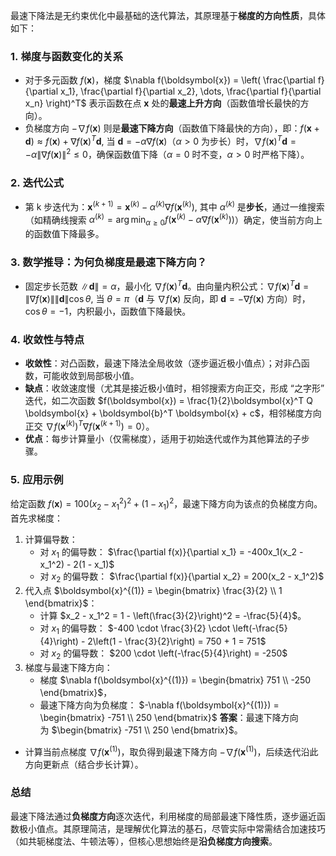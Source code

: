 最速下降法是无约束优化中最基础的迭代算法，其原理基于**梯度的方向性质**，具体如下：
### 1. **梯度与函数变化的关系**
- 对于多元函数 $f(\boldsymbol{x})$，梯度 $\nabla f(\boldsymbol{x}) = \left( \frac{\partial f}{\partial x_1}, \frac{\partial f}{\partial x_2}, \dots, \frac{\partial f}{\partial x_n} \right)^T$ 表示函数在点 $\boldsymbol{x}$ 处的**最速上升方向**（函数值增长最快的方向）。
- 负梯度方向 $-\nabla f(\boldsymbol{x})$ 则是**最速下降方向**（函数值下降最快的方向），即：$f(\boldsymbol{x} + \boldsymbol{d}) \approx f(\boldsymbol{x}) + \nabla f(\boldsymbol{x})^T \boldsymbol{d},$ 当 $\boldsymbol{d} = -\alpha \nabla f(\boldsymbol{x})$（$\alpha > 0$ 为步长）时，$\nabla f(\boldsymbol{x})^T \boldsymbol{d} = -\alpha \|\nabla f(\boldsymbol{x})\|^2 \leq 0$，确保函数值下降（$\alpha = 0$ 时不变，$\alpha > 0$ 时严格下降）。
### 2. **迭代公式**
- 第 k 步迭代为：$\boldsymbol{x}^{(k+1)} = \boldsymbol{x}^{(k)} - \alpha^{(k)} \nabla f(\boldsymbol{x}^{(k)}),$ 其中 $\alpha^{(k)}$ 是**步长**，通过一维搜索（如精确线搜索 $\alpha^{(k)} = \arg\min_{\alpha \geq 0} f(\boldsymbol{x}^{(k)} - \alpha \nabla f(\boldsymbol{x}^{(k)}))$）确定，使当前方向上的函数值下降最多。
### 3. **数学推导：为何负梯度是最速下降方向？**
- 固定步长范数 $\|\boldsymbol{d}\| = \alpha$，最小化 $\nabla f(\boldsymbol{x})^T \boldsymbol{d}$。由向量内积公式：$\nabla f(\boldsymbol{x})^T \boldsymbol{d} = \|\nabla f(\boldsymbol{x})\| \|\boldsymbol{d}\| \cos\theta,$ 当 $\theta = \pi$（$\boldsymbol{d}$ 与 $\nabla f(\boldsymbol{x})$ 反向，即 $\boldsymbol{d} = -\nabla f(\boldsymbol{x})$ 方向）时，$\cos\theta = -1$，内积最小，函数值下降最快。
### 4. **收敛性与特点**
- **收敛性**：对凸函数，最速下降法全局收敛（逐步逼近极小值点）；对非凸函数，可能收敛到局部极小值。
- **缺点**：收敛速度慢（尤其是接近极小值时，相邻搜索方向正交，形成 “之字形” 迭代，如二次函数 $f(\boldsymbol{x}) = \frac{1}{2}\boldsymbol{x}^T Q \boldsymbol{x} + \boldsymbol{b}^T \boldsymbol{x} + c$，相邻梯度方向正交 $\nabla f(\boldsymbol{x}^{(k)})^T \nabla f(\boldsymbol{x}^{(k+1)}) = 0$）。
- **优点**：每步计算量小（仅需梯度），适用于初始迭代或作为其他算法的子步骤。
### 5. **应用示例**
给定函数 $f(\boldsymbol{x}) = 100(x_2 - x_1^2)^2 + (1 - x_1)^2$，最速下降方向为该点的负梯度方向。首先求梯度：
1. 计算偏导数：
    - 对 $x_1$ 的偏导数： $\frac{\partial f(x)}{\partial x_1} = -400x_1(x_2 - x_1^2) - 2(1 - x_1)$
    - 对 $x_2$ 的偏导数： $\frac{\partial f(x)}{\partial x_2} = 200(x_2 - x_1^2)$
2. 代入点 $\boldsymbol{x}^{(1)} = \begin{bmatrix} \frac{3}{2} \\ 1 \end{bmatrix}$：
    - 计算 $x_2 - x_1^2 = 1 - \left(\frac{3}{2}\right)^2 = -\frac{5}{4}$。
    - 对 $x_1$ 的偏导数： $-400 \cdot \frac{3}{2} \cdot \left(-\frac{5}{4}\right) - 2\left(1 - \frac{3}{2}\right) = 750 + 1 = 751$
    - 对 $x_2$ 的偏导数： $200 \cdot \left(-\frac{5}{4}\right) = -250$
3. 梯度与最速下降方向：
    - 梯度 $\nabla f(\boldsymbol{x}^{(1)}) = \begin{bmatrix} 751 \\ -250 \end{bmatrix}$，
    - 最速下降方向为负梯度： $-\nabla f(\boldsymbol{x}^{(1)}) = \begin{bmatrix} -751 \\ 250 \end{bmatrix}$
**答案**：最速下降方向为 $\begin{bmatrix} -751 \\ 250 \end{bmatrix}$。
- 计算当前点梯度 $\nabla f(\boldsymbol{x}^{(1)})$，取负得到最速下降方向 $-\nabla f(\boldsymbol{x}^{(1)})$，后续迭代沿此方向更新点（结合步长计算）。
### 总结
最速下降法通过**负梯度方向**逐次迭代，利用梯度的局部最速下降性质，逐步逼近函数极小值点。其原理简洁，是理解优化算法的基石，尽管实际中常需结合加速技巧（如共轭梯度法、牛顿法等），但核心思想始终是**沿负梯度方向搜索**。